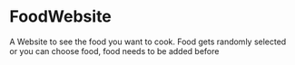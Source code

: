 # FoodWebsite
A Website to see the food you want to cook. Food gets randomly selected or you can choose food, food needs to be added before
